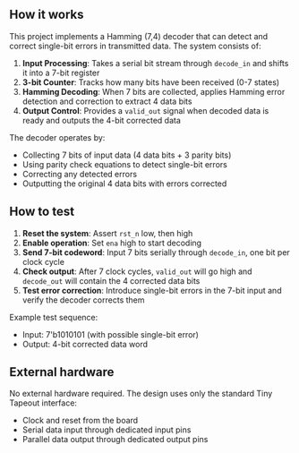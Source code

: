 <!---

This file is used to generate your project datasheet. Please fill in the information below and delete any unused
sections.

You can also include images in this folder and reference them in the markdown. Each image must be less than
512 kb in size, and the combined size of all images must be less than 1 MB.
-->

## How it works

This project implements a Hamming (7,4) decoder that can detect and correct single-bit errors in transmitted data. The system consists of:

1. **Input Processing**: Takes a serial bit stream through `decode_in` and shifts it into a 7-bit register
2. **3-bit Counter**: Tracks how many bits have been received (0-7 states)
3. **Hamming Decoding**: When 7 bits are collected, applies Hamming error detection and correction to extract 4 data bits
4. **Output Control**: Provides a `valid_out` signal when decoded data is ready and outputs the 4-bit corrected data

The decoder operates by:
- Collecting 7 bits of input data (4 data bits + 3 parity bits)
- Using parity check equations to detect single-bit errors
- Correcting any detected errors
- Outputting the original 4 data bits with errors corrected

## How to test

1. **Reset the system**: Assert `rst_n` low, then high
2. **Enable operation**: Set `ena` high to start decoding
3. **Send 7-bit codeword**: Input 7 bits serially through `decode_in`, one bit per clock cycle
4. **Check output**: After 7 clock cycles, `valid_out` will go high and `decode_out` will contain the 4 corrected data bits
5. **Test error correction**: Introduce single-bit errors in the 7-bit input and verify the decoder corrects them

Example test sequence:
- Input: 7'b1010101 (with possible single-bit error)
- Output: 4-bit corrected data word

## External hardware

No external hardware required. The design uses only the standard Tiny Tapeout interface:
- Clock and reset from the board
- Serial data input through dedicated input pins
- Parallel data output through dedicated output pins
